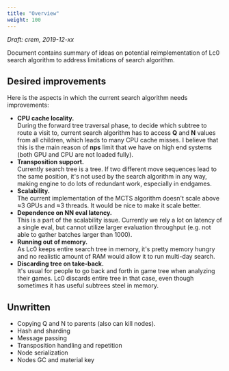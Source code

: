 ```yaml
---
title: "Overview"
weight: 100
---
```


*Draft: crem, 2019-12-xx*

Document contains summary of ideas on potential reimplementation of Lc0 search
algorithm to address limitations of search algorithm.

## Desired improvements

Here is the aspects in which the current search algorithm needs improvements:

* **CPU cache locality.**  
During the forward tree traversal phase, to decide which subtree to route a visit to, current search algorithm has to access **Q** and **N** values from all children, which leads to many CPU cache misses. I believe that this is the main reason of **nps** limit that we have on high end systems (both GPU and CPU are not loaded fully).
* **Transposition support.**  
Currently search tree is a tree. If two different move sequences lead to the same position, it's not used by the search algorithm in any way, making engine to do lots of redundant work, especially in endgames.
* **Scalability.**  
The current implementation of the MCTS algorithm doesn't scale above ≈3 GPUs and ≈3 threads. It would be nice to make it scale better.
* **Dependence on NN eval latency.**  
This is a part of the scalability issue. Currently we rely a lot on latency of a single eval, but cannot utilize larger evaluation throughput (e.g. not able to gather batches larger than 1000).
* **Running out of memory.**  
As Lc0 keeps entire search tree in memory, it's pretty memory hungry and no realistic amount of RAM would allow it to run multi-day search.
* **Discarding tree on take-back.**  
It's usual for people to go back and forth in game tree when analyzing their games. Lc0 discards entire tree in that case, even though sometimes it has useful subtrees steel in memory.


## Unwritten

* Copying Q and N to parents (also can kill nodes).
* Hash and sharding
* Message passing
* Transposition handling and repetition
* Node serialization
* Nodes GC and material key
